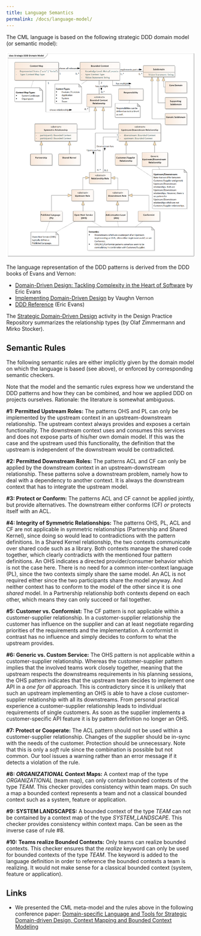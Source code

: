 ```yaml
---
title: Language Semantics
permalink: /docs/language-model/
---
```


The CML language is based on the following strategic DDD domain model (or semantic model):

<a href="/img/Strategic_DDD_Domain_Model.png"><img src="/img/Strategic_DDD_Domain_Model.png" alt="CML Language Semantic Model" width="700px"></a>

The language representation of the DDD patterns is derived from the DDD books of Evans and Vernon:

 * [Domain-Driven Design: Tackling Complexity in the Heart of Software](https://www.amazon.com/Domain-Driven-Design-Tackling-Complexity-Software/dp/0321125215) by Eric Evans
 * [Implementing Domain-Driven Design](https://www.amazon.de/Implementing-Domain-Driven-Design-Vaughn-Vernon/dp/0321834577) by Vaughn Vernon
 * [DDD Reference](http://domainlanguage.com/wp-content/uploads/2016/05/DDD_Reference_2015-03.pdf) (Eric Evans)

 The [Strategic Domain-Driven Design](https://socadk.github.io/design-practice-repository/activities/DPR-StrategicDDD.html) activity in the Design Practice Repository summarizes the relationship types (by Olaf Zimmermann and Mirko Stocker).

## Semantic Rules
The following semantic rules are either implicitly given by the domain model on which the language is based (see above), or enforced by corresponding semantic checkers. 

Note that the model and the semantic rules express how we understand the DDD patterns and how they can be combined, and how we applied DDD on projects ourselves. 
Rationale: the literature is somewhat ambiguous.  

**\#1: Permitted Upstream Roles:**
The patterns OHS and PL can only be implemented by the upstream context in an upstream-downstream relationship. The upstream context always provides and exposes a certain 
functionality. The downstream context uses and consumes this services and does not expose parts of his/her own domain model. If this was the case and the upstream used this 
functionality, the definition that the upstream is independent of the downstream would be contradicted.

**\#2: Permitted Downstream Roles:**
The patterns ACL and CF can only be applied by the downstream context in an upstream-downstream relationship. These patterns solve a downstream problem, namely how to deal with
a dependency to another context. It is always the downstream context that has to integrate the upstream model.

**\#3: Protect or Conform:**
The patterns ACL and CF cannot be applied jointly, but provide alternatives. The downstream either conforms (CF) _or_ protects itself with an ACL.

**\#4: Integrity of Symmetric Relationships:**
The patterns OHS, PL, ACL and CF are not applicable in symmetric relationships (Partnership and Shared Kernel), since doing so would lead to contradictions with the pattern 
definitions. In a Shared Kernel relationship, the two contexts communicate over shared code such as a library. Both contexts manage the shared code together, which clearly 
contradicts with the mentioned four pattern definitions. An OHS indicates a directed provider/consumer behavior which is not the case here. There is no need for a common 
inter-context language (PL), since the two contexts simply share the same model. An ACL is not required either since the two participants share the model anyway. And neither 
context has to conform to the model of the other since it is one _shared_ model. In a Partnership relationship both contexts depend on each other, which means they can 
only succeed or fail together. 

**\#5: Customer vs. Conformist:**
The CF pattern is not applicable within a customer-supplier relationship. In a customer-supplier relationship the customer has influence on the supplier and can at least 
negotiate regarding priorities of the requirements and the implementation. A conformist in contrast has no influence and simply decides to conform to what the upstream provides.

**\#6: Generic vs. Custom Service:**
The OHS pattern is not applicable within a customer-supplier relationship. Whereas the customer-supplier pattern implies that the involved teams work closely together, meaning 
that the upstream respects the downstreams requirements in his planning sessions, the OHS pattern indicates that the upstream team decides to implement one API in a _one for all_ 
approach. This is contradictory since it is unlikely that such an upstream implementing an OHS is able to have a close customer-supplier relationship with all its downstreams. 
From personal practical experience a customer-supplier relationship leads to individual requirements of single customers. As soon as the supplier implements a customer-specific 
API feature it is by pattern definition no longer an OHS.

**\#7: Protect or Cooperate:**
The ACL pattern should not be used within a customer-supplier relationship. Changes of the supplier should be in-sync with the needs of the customer. Protection should be 
unnecessary. Note that this is only a _soft_ rule since the combination is possible but not common. Our tool issues a warning rather than an error message if it detects 
a violation of the rule. 

**\#8: *ORGANIZATIONAL* Context Maps:**
A context map of the type *ORGANIZATIONAL* (team map), can only contain bounded contexts of the type *TEAM*. This checker provides consistency within team maps. On such a map a 
bounded context represents a team and not a classical bounded context such as a system, feature or application.

**\#9: SYSTEM LANDSCAPES:**
A bounded context of the type *TEAM* can not be contained by a context map of the type *SYSTEM\_LANDSCAPE*. This checker provides consistency within context maps. 
Can be seen as the inverse case of rule \#8.

**\#10: Teams realize Bounded Contexts:**
Only teams can realize bounded contexts. This checker ensures that the *realize* keyword can only be used for bounded contexts of the type *TEAM*. 
The keyword is added to the language definition in order to reference the bounded contexts a team is realizing. It would not make sense for a classical bounded context 
(system, feature or application).

## Links
 * We presented the CML meta-model and the rules above in the following conference paper: 
   [Domain-specific Language and Tools for Strategic Domain-driven Design, Context Mapping and Bounded Context Modeling](https://doi.org/10.5220/0008910502990306)

